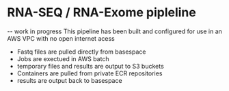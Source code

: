 # RNA-SEQ / RNA-Exome pipleline
-- work in progress
This pipeline has been built and configured for use in an AWS VPC with no open internet acess
 - Fastq files are pulled directly from basespace
 - Jobs are exectued in AWS batch
 - temporary files and results are output to S3 buckets
 - Containers are pulled from private ECR repositories
 - results are output back to basespace
